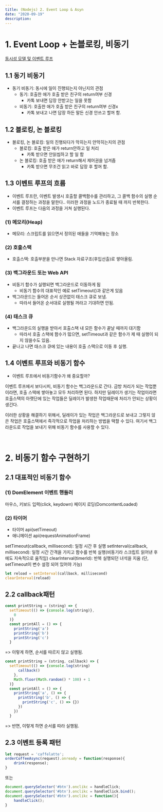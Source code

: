 ```yaml
---
title: (Nodejs) 2. Event Loop & Asyn
date: "2020-09-19"
description: 
---
```

# 1. Event Loop + 논블로킹, 비동기
<a href="https://developer.mozilla.org/ko/docs/Web/JavaScript/EventLoop">동시성 모델 및 이벤트 루프</a>

## 1.1 동기 비동기
- 동기 비동기: 동시에 일이 진행되는지 아닌지의 관점
	- 동기: 호출한 애가 호출 받은 친구의 return여부 신경
		- 카톡 보내면 답장 안받고는 일을 못함
	- 비동기: 호출한 애가 호출 받은 친구의 return여부 신경x
		- 카톡 보내고 나면 답장 하든 말든 신경 안쓰고 할꺼 함.

## 1.2 블로킹, 논 블로킹
- 블로킹, 논 블로킹: 일의 진행되다가 막히는지 안막히는지의 관점
	- 블로킹: 호출 받은 애가 return안하고 일 처리
		- 카톡 받으면 안읽씹하고 할 일 함
	- 논 블로킹: 호출 받은 애가 return해서 제어권을 넘겨줌
		- 카톡 받으면 무조건 읽고 바로 답장 후 할꺼 함.


## 1.3 이벤트 루프의 흐름
- 이벤트 루프란, 이벤트 발생시 호출할 콜백함수를 관리하고, 그 콜백 함수의 실행 순서를 결정하는 과정을 말한다.. 이러한 과정을 노드가 종료될 때 까지 반복한다.
- 이벤트 루프는 다음의 과정을 거쳐 실행된다.
### (1) 메모리(Heap)
- 메모리: 스크립트를 읽으면서 정의된 애들을 기억해놓는 장소
### (2) 호출스택
- 호출스택: 호출부분을 만나면 Stack 자료구조(후입선출)로 쌓아올림.
### (3) 백그라운드 또는 Web API
- 비동기 함수가 실행되면 백그라운드로 이동하게 됨
	- 비동기 함수의 대표적인 예로 setTimeout()과 같은게 있음
- 백그라운드는 들어온 순서 상관없이 태스크 큐로 보냄.
	- 따라서 들어온 순서대로 실행될 꺼라고 기대하면 안됨.
### (4) 태스크 큐
- 백그라운드의 실행을 받아서 호출스택 내 모든 함수가 끝날 때까지 대기함
	- 따라서 호출 스택에 함수가 많으면, setTimeout과 같은 함수가 제 때 실행이 되지 않을수도 있음.
- 끝나고 나면 태스크 큐에 있는 내용이 호출 스택으로 이동 후 실행.

## 1.4 이벤트 루프와 비동기 함수
- 이벤트 루프에서 비동기함수가 왜 중요할까? 

이벤트 루프에서 보다시피, 비동기 함수는 백그라운드로 간다. 금방 처리가 되는 작업뿐이라면, 호출 스택에 쌓아놓고 모두 처리하면 된다. 하지만 딜레이가 생기는 작업이라면 호출스택의 아랫단에 있는 작업들은 딜레이가 발생한 작업때문에 처리가 안되는 상황이 생긴다.

이러한 상황을 해결하기 위해서, 딜레이가 있는 작업은 백그라운드로 보내고 그렇지 않은 작업은 호출스택에서 즉각적으로 작업을 처리하는 방법을 택할 수 있다. 여기서 백그라운드로 작업을 보내기 위해 비동기 함수를 사용할 수 있다.


</br>

# 2. 비동기 함수 구현하기


## 2.1 대표적인 비동기 함수
### (1) DomElement 이벤트 핸들러
마우스, 키보드 입력(click, keydown)
페이지 로딩(DomcontentLoaded)

### (2) 타이머
- 타이머  api(setTimeout)
- 애니메이션 api(requestAnimationFrame)

setTimeout(callback, millisecond): 일정 시간 후 실행
setInterval(callback, millisecond): 일정 시간 간격을 가지고 함수를 반복 실행(비동기라 스크립트 읽어낸 후에도 지속적으로 움직임)
clearInterval(timerld): 반복 실행되던 녀석을 지움 (단, setTimeout이 변수 설정 되어 있어야 가능)
```js
let reload = setInterval(callback, millisecond)
clearInterval(reload)
```


## 2.2 callback패턴
```js
const printString = (string) => {
  setTimeout(() => {console.log(string)},
    0
  )}
  const printAll = () => {
    printString('a')
    printString('b')
    printString('c')
  }
```
=> 이렇게 하면, 순서를 따르지 않고 실행됨.

```js
const printString = (string, callback) => {
  setTimeout(() => {console.log(string)
      callback()
    },
    Math.floor(Math.random() * 100) + 1
  )}
  const printAll = () => {
    printString('a', () => {
      printString('b', () => {
        printString('c', () => {})
      })
    })
  }

```
=> 반면, 이렇게 하면 순서를 따라 실행됨.

## 2.3 이벤트 등록 패턴
```js
let request = 'caffelatte';
orderCoffeeAsync(request).onready = function(response){
	drink(response);
}
```
또는 

```js
document.querySelector('#btn').onclikc = handleClick;
document.querySelector('#btn').onclikc = handleClick.bind();
document.querySelector('#btn').onclikc = function(){
	handleClick();
}
```

